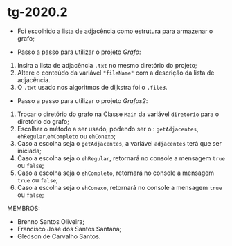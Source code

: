 # tg-2020.2

- Foi escolhido a lista de adjacência como estrutura para armazenar o grafo;

- Passo a passo para utilizar o projeto *Grafo*:
1. Insira a lista de adjacência `.txt` no mesmo diretório do projeto;
2. Altere o conteúdo da variável `"fileName"` com a descrição da lista de adjacência.
3. O `.txt` usado nos algoritmos de dijkstra foi o `.file3`.

- Passo a passo para utilizar o projeto *Grafos2*:
1. Trocar o diretório do grafo na Classe `Main` da variável `diretorio` para o diretório do grafo;
2. Escolher o método a ser usado, podendo ser o : `getAdjacentes`, `ehRegular`,`ehCompleto` ou `ehConexo`;
3. Caso a escolha seja o `getAdjacentes`, a variável `adjacentes` terá que ser iniciada;
4. Caso a escolha seja o `ehRegular`, retornará no console a mensagem `true` ou  `false`;
5. Caso a escolha seja o `ehCompleto`, retornará no console a mensagem `true` ou  `false`;
6. Caso a escolha seja o `ehConexo`, retornará no console a mensagem `true` ou  `false`;

MEMBROS:
- Brenno Santos Oliveira;
- Francisco José dos Santos Santana;
- Gledson de Carvalho Santos.
